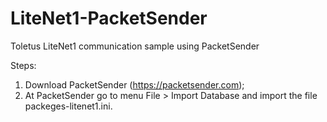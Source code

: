 # LiteNet1-PacketSender
Toletus LiteNet1 communication sample using PacketSender

Steps:
1.	Download PacketSender (https://packetsender.com);
2.	At PacketSender go to menu File > Import Database and import the file packeges-litenet1.ini.
